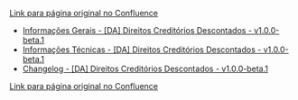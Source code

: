 [Link para página original no Confluence](https://openfinancebrasil.atlassian.net/wiki/spaces/OF/pages/180061335)

- [Informações Gerais - \[DA\] Direitos Creditórios Descontados​ - v1.0.0-beta.1](../../../../../../../OF/Open%20Finance%20Brasil/Especifica%c3%a7%c3%b5es%20de%20APIs/Dados%20Abertos%20-%20DA/[DA]%20API%20-%20Direitos%20Credit%c3%b3rios%20Descontados%e2%80%8b/Hist%c3%b3rico%20de%20Especifica%c3%a7%c3%b5es%20-%20[DA]%20Direitos%20Credit%c3%b3rios%20Descontados%e2%80%8b/v1.0.0-beta.1%20-%20[DA]%20Direitos%20Credit%c3%b3rios%20Descontados%e2%80%8b/Informa%c3%a7%c3%b5es%20Gerais%20-%20[DA]%20Direitos%20Credit%c3%b3rios%20Descontados%e2%80%8b%20-%20v1.0.0-beta.1)
- [Informações Técnicas - \[DA\] Direitos Creditórios Descontados​ - v1.0.0-beta.1](../../../../../../../OF/Open%20Finance%20Brasil/Especifica%c3%a7%c3%b5es%20de%20APIs/Dados%20Abertos%20-%20DA/[DA]%20API%20-%20Direitos%20Credit%c3%b3rios%20Descontados%e2%80%8b/Hist%c3%b3rico%20de%20Especifica%c3%a7%c3%b5es%20-%20[DA]%20Direitos%20Credit%c3%b3rios%20Descontados%e2%80%8b/v1.0.0-beta.1%20-%20[DA]%20Direitos%20Credit%c3%b3rios%20Descontados%e2%80%8b/Informa%c3%a7%c3%b5es%20T%c3%a9cnicas%20-%20[DA]%20Direitos%20Credit%c3%b3rios%20Descontados%e2%80%8b%20-%20v1.0.0-beta.1)
- [Changelog - \[DA\] Direitos Creditórios Descontados​ - v1.0.0-beta.1](../../../../../../../OF/Open%20Finance%20Brasil/Especifica%c3%a7%c3%b5es%20de%20APIs/Dados%20Abertos%20-%20DA/[DA]%20API%20-%20Direitos%20Credit%c3%b3rios%20Descontados%e2%80%8b/Hist%c3%b3rico%20de%20Especifica%c3%a7%c3%b5es%20-%20[DA]%20Direitos%20Credit%c3%b3rios%20Descontados%e2%80%8b/v1.0.0-beta.1%20-%20[DA]%20Direitos%20Credit%c3%b3rios%20Descontados%e2%80%8b/Changelog%20-%20[DA]%20Direitos%20Credit%c3%b3rios%20Descontados%e2%80%8b%20-%20v1.0.0-beta.1)

[Link para página original no Confluence](https://openfinancebrasil.atlassian.net/wiki/spaces/OF/pages/180061335)
